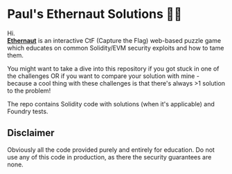 # Paul's Ethernaut Solutions 👨‍🚀

Hi. <br>
__[Ethernaut](https://ethernaut.openzeppelin.com/)__ is an interactive CtF (Capture the Flag) web-based puzzle game which educates on common Solidity/EVM security exploits and how to tame them.

You might want to take a dive into this repository if you got stuck in one of the challenges OR if you want to compare your solution with mine - because a cool thing with these challenges is that there's always >1 solution to the problem!

The repo contains Solidity code with solutions (when it's applicable) and Foundry tests.

## Disclaimer
Obviously all the code provided purely and entirely for education. Do not use any of this code in production, as there the security guarantees are none.